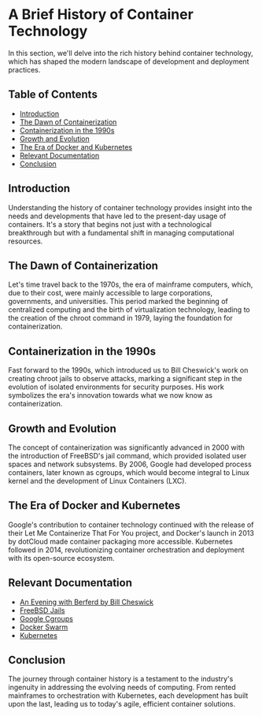 # A Brief History of Container Technology

In this section, we'll delve into the rich history behind container technology, which has shaped the modern landscape of development and deployment practices.

## Table of Contents

- [Introduction](#introduction)
- [The Dawn of Containerization](#the-dawn-of-containerization)
- [Containerization in the 1990s](#containerization-in-the-1990s)
- [Growth and Evolution](#growth-and-evolution)
- [The Era of Docker and Kubernetes](#the-era-of-docker-and-kubernetes)
- [Relevant Documentation](#relevant-documentation)
- [Conclusion](#conclusion)

## Introduction

Understanding the history of container technology provides insight into the needs and developments that have led to the present-day usage of containers. It's a story that begins not just with a technological breakthrough but with a fundamental shift in managing computational resources.

## The Dawn of Containerization

Let's time travel back to the 1970s, the era of mainframe computers, which, due to their cost, were mainly accessible to large corporations, governments, and universities. This period marked the beginning of centralized computing and the birth of virtualization technology, leading to the creation of the chroot command in 1979, laying the foundation for containerization.

## Containerization in the 1990s

Fast forward to the 1990s, which introduced us to Bill Cheswick's work on creating chroot jails to observe attacks, marking a significant step in the evolution of isolated environments for security purposes. His work symbolizes the era's innovation towards what we now know as containerization.

## Growth and Evolution

The concept of containerization was significantly advanced in 2000 with the introduction of FreeBSD's jail command, which provided isolated user spaces and network subsystems. By 2006, Google had developed process containers, later known as cgroups, which would become integral to Linux kernel and the development of Linux Containers (LXC).

## The Era of Docker and Kubernetes

Google's contribution to container technology continued with the release of their Let Me Containerize That For You project, and Docker's launch in 2013 by dotCloud made container packaging more accessible. Kubernetes followed in 2014, revolutionizing container orchestration and deployment with its open-source ecosystem.

## Relevant Documentation

- [An Evening with Berferd by Bill Cheswick](https://www.cheswick.com/ches/papers/berferd.pdf)
- [FreeBSD Jails](https://www.freebsd.org/doc/handbook/jails.html)
- [Google Cgroups](https://en.wikipedia.org/wiki/Cgroups)
- [Docker Swarm](https://docs.docker.com/engine/swarm/)
- [Kubernetes](https://kubernetes.io/)

## Conclusion

The journey through container history is a testament to the industry's ingenuity in addressing the evolving needs of computing. From rented mainframes to orchestration with Kubernetes, each development has built upon the last, leading us to today's agile, efficient container solutions.